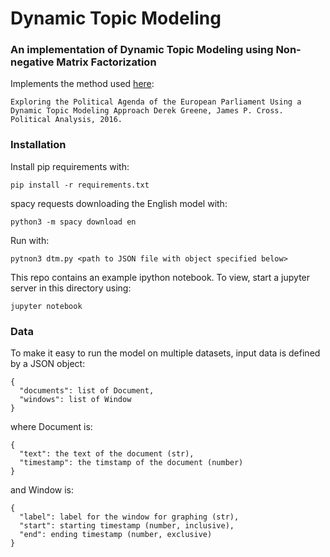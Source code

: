# Dynamic Topic Modeling
### An implementation of Dynamic Topic Modeling using Non-negative Matrix Factorization

Implements the method used [here](http://arxiv.org/abs/1607.03055):
```
Exploring the Political Agenda of the European Parliament Using a
Dynamic Topic Modeling Approach Derek Greene, James P. Cross.
Political Analysis, 2016.
```

### Installation

Install pip requirements with:
```
pip install -r requirements.txt
```

spacy requests downloading the English model with:
```
python3 -m spacy download en
```

Run with:
```
pytnon3 dtm.py <path to JSON file with object specified below>
```

This repo contains an example ipython notebook. To view, start a jupyter server
in this directory using:
```
jupyter notebook
```


### Data

To make it easy to run the model on multiple datasets, input data is defined by a JSON object:
```
{
  "documents": list of Document,
  "windows": list of Window
}
```

where Document is:
```
{
  "text": the text of the document (str),
  "timestamp": the timstamp of the document (number)
}
```

and Window is:
```
{
  "label": label for the window for graphing (str),
  "start": starting timestamp (number, inclusive),
  "end": ending timestamp (number, exclusive)
}
```

